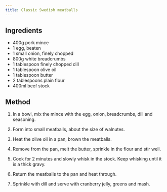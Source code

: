 ```yaml
---
title: Classic Swedish meatballs
---
```


## Ingredients

- 400g pork mince
- 1 egg, beaten
- 1 small onion, finely chopped
- 800g white breadcrumbs
- 1 tablespoon finely chopped dill
- 1 tablespoon olive oil
- 1 tablespoon butter
- 2 tablespoons plain flour
- 400ml beef stock

## Method

1.  In a bowl, mix the mince with the egg, onion, breadcrumbs, dill and
    seasoning.

1.  Form into small meatballs, about the size of walnutes.

1.  Heat the olive oil in a pan, brown the meatballs.

1.  Remove from the pan, melt the butter, sprinkle in the flour and stir well.

1.  Cook for 2 minutes and slowly whisk in the stock. Keep whisking until it is
    a thick gravy.

1.  Return the meatballs to the pan and heat through.

1.  Sprinkle with dill and serve with cranberry jelly, greens and mash.
